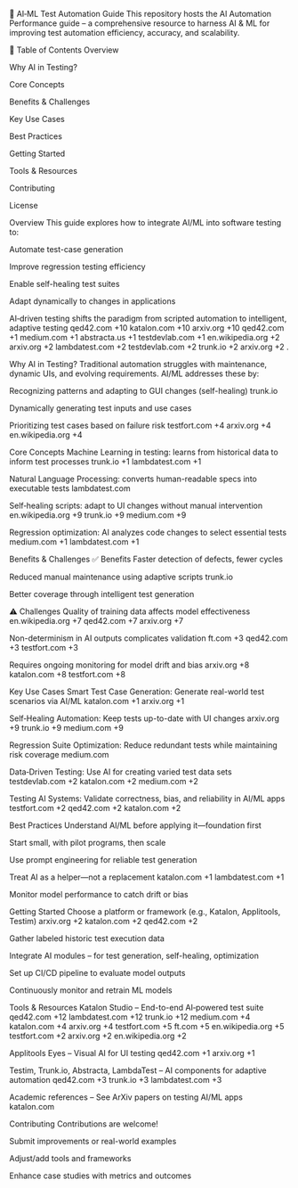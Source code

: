 🌟 AI‑ML Test Automation Guide
This repository hosts the AI Automation Performance guide – a comprehensive resource to harness AI & ML for improving test automation efficiency, accuracy, and scalability.

📘 Table of Contents
Overview

Why AI in Testing?

Core Concepts

Benefits & Challenges

Key Use Cases

Best Practices

Getting Started

Tools & Resources

Contributing

License

Overview
This guide explores how to integrate AI/ML into software testing to:

Automate test-case generation

Improve regression testing efficiency

Enable self-healing test suites

Adapt dynamically to changes in applications

AI‑driven testing shifts the paradigm from scripted automation to intelligent, adaptive testing
qed42.com
+10
katalon.com
+10
arxiv.org
+10
qed42.com
+1
medium.com
+1
abstracta.us
+1
testdevlab.com
+1
en.wikipedia.org
+2
arxiv.org
+2
lambdatest.com
+2
testdevlab.com
+2
trunk.io
+2
arxiv.org
+2
.

Why AI in Testing?
Traditional automation struggles with maintenance, dynamic UIs, and evolving requirements. AI/ML addresses these by:

Recognizing patterns and adapting to GUI changes (self-healing)
trunk.io

Dynamically generating test inputs and use cases

Prioritizing test cases based on failure risk
testfort.com
+4
arxiv.org
+4
en.wikipedia.org
+4

Core Concepts
Machine Learning in testing: learns from historical data to inform test processes
trunk.io
+1
lambdatest.com
+1

Natural Language Processing: converts human-readable specs into executable tests
lambdatest.com

Self‑healing scripts: adapt to UI changes without manual intervention
en.wikipedia.org
+9
trunk.io
+9
medium.com
+9

Regression optimization: AI analyzes code changes to select essential tests
medium.com
+1
lambdatest.com
+1

Benefits & Challenges
✅ Benefits
Faster detection of defects, fewer cycles

Reduced manual maintenance using adaptive scripts
trunk.io

Better coverage through intelligent test generation

⚠️ Challenges
Quality of training data affects model effectiveness
en.wikipedia.org
+7
qed42.com
+7
arxiv.org
+7

Non-determinism in AI outputs complicates validation
ft.com
+3
qed42.com
+3
testfort.com
+3

Requires ongoing monitoring for model drift and bias
arxiv.org
+8
katalon.com
+8
testfort.com
+8

Key Use Cases
Smart Test Case Generation: Generate real-world test scenarios via AI/ML
katalon.com
+1
arxiv.org
+1

Self‑Healing Automation: Keep tests up-to-date with UI changes
arxiv.org
+9
trunk.io
+9
medium.com
+9

Regression Suite Optimization: Reduce redundant tests while maintaining risk coverage
medium.com

Data‑Driven Testing: Use AI for creating varied test data sets
testdevlab.com
+2
katalon.com
+2
medium.com
+2

Testing AI Systems: Validate correctness, bias, and reliability in AI/ML apps
testfort.com
+2
qed42.com
+2
katalon.com
+2

Best Practices
Understand AI/ML before applying it—foundation first

Start small, with pilot programs, then scale

Use prompt engineering for reliable test generation

Treat AI as a helper—not a replacement
katalon.com
+1
lambdatest.com
+1

Monitor model performance to catch drift or bias

Getting Started
Choose a platform or framework (e.g., Katalon, Applitools, Testim)
arxiv.org
+2
katalon.com
+2
qed42.com
+2

Gather labeled historic test execution data

Integrate AI modules – for test generation, self-healing, optimization

Set up CI/CD pipeline to evaluate model outputs

Continuously monitor and retrain ML models

Tools & Resources
Katalon Studio – End-to-end AI‑powered test suite
qed42.com
+12
lambdatest.com
+12
trunk.io
+12
medium.com
+4
katalon.com
+4
arxiv.org
+4
testfort.com
+5
ft.com
+5
en.wikipedia.org
+5
testfort.com
+2
arxiv.org
+2
en.wikipedia.org
+2

Applitools Eyes – Visual AI for UI testing
qed42.com
+1
arxiv.org
+1

Testim, Trunk.io, Abstracta, LambdaTest – AI components for adaptive automation
qed42.com
+3
trunk.io
+3
lambdatest.com
+3

Academic references – See ArXiv papers on testing AI/ML apps
katalon.com

Contributing
Contributions are welcome!

Submit improvements or real-world examples

Adjust/add tools and frameworks

Enhance case studies with metrics and outcomes
